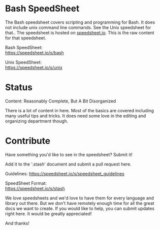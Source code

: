 # Bash SpeedSheet

The Bash speedsheet covers scripting and programming for Bash. It does not include unix command line commands. See the Unix speedsheet for that.. The speedsheet is hosted on [speedsheet.io](https://speedsheet.io). This is the raw content for that speedsheet.

Bash SpeedSheet:  
https://speedsheet.io/s/bash

Unix SpeedSheet:  
https://speedsheet.io/s/unix


# Status

Content: Reasonably Complete, But A Bit Disorganized

There is a lot of content in here. Most of the basics are covered including many useful tips and tricks. It does need some love in the editing and organizing department though.


# Contribute

Have something you'd like to see in the speedsheet? Submit it!

Add it to the '.stash' document and submit a pull request here.

Guidelines:
https://speedsheet.io/s/speedsheet_guidelines

SpeedSheet Format:  
https://speedsheet.io/s/stash

We love speedsheets and we'd love to have them for every language and library out there. But we don't have remotely enough time for all the great docs we want to create. If you would like to help, you can submit updates right here. It would be greatly appreciated! 

And thanks!
